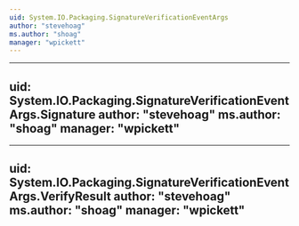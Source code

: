 ```yaml
---
uid: System.IO.Packaging.SignatureVerificationEventArgs
author: "stevehoag"
ms.author: "shoag"
manager: "wpickett"
---
```


---
uid: System.IO.Packaging.SignatureVerificationEventArgs.Signature
author: "stevehoag"
ms.author: "shoag"
manager: "wpickett"
---

---
uid: System.IO.Packaging.SignatureVerificationEventArgs.VerifyResult
author: "stevehoag"
ms.author: "shoag"
manager: "wpickett"
---

